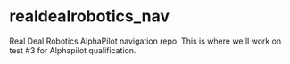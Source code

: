 # realdealrobotics_nav
Real Deal Robotics AlphaPilot navigation repo.  This is where we'll work on test #3 for Alphapilot qualification.

